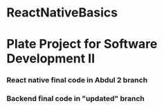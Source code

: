 # ReactNativeBasics

# Plate Project for Software Development II

### React native final code in Abdul 2 branch
### Backend final code in "updated" branch
